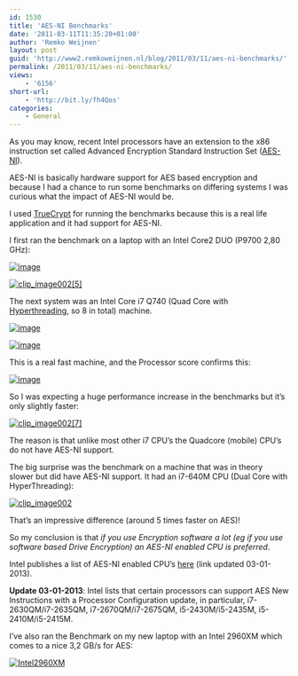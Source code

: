 ```yaml
---
id: 1530
title: 'AES-NI Benchmarks'
date: '2011-03-11T11:35:20+01:00'
author: 'Remko Weijnen'
layout: post
guid: 'http://www2.remkoweijnen.nl/blog/2011/03/11/aes-ni-benchmarks/'
permalink: /2011/03/11/aes-ni-benchmarks/
views:
    - '6156'
short-url:
    - 'http://bit.ly/fh4Qos'
categories:
    - General
---
```


As you may know, recent Intel processors have an extension to the x86 instruction set called Advanced Encryption Standard Instruction Set ([AES-NI](http://en.wikipedia.org/wiki/AES_instruction_set)).

AES-NI is basically hardware support for AES based encryption and because I had a chance to run some benchmarks on differing systems I was curious what the impact of AES-NI would be.

I used [TrueCrypt](http://www.truecrypt.org/) for running the benchmarks because this is a real life application and it had support for AES-NI.

I first ran the benchmark on a laptop with an Intel Core2 DUO (P9700 2,80 GHz):

[![image](http://192.168.40.25:8081/wp-content/uploads/2011/03/image_thumb2.png "image")](http://192.168.40.25:8081/wp-content/uploads/2011/03/image2.png)

[![clip_image002[5]](http://192.168.40.25:8081/wp-content/uploads/2011/03/clip_image0025_thumb.jpg "clip_image002[5]")](http://192.168.40.25:8081/wp-content/uploads/2011/03/clip_image0025.jpg)

The next system was an Intel Core i7 Q740 (Quad Core with [Hyperthreading](http://en.wikipedia.org/wiki/Hyper-threading), so 8 in total) machine.

[![image](http://192.168.40.25:8081/wp-content/uploads/2011/03/image_thumb3.png "image")](http://192.168.40.25:8081/wp-content/uploads/2011/03/image3.png)

[![image](http://192.168.40.25:8081/wp-content/uploads/2011/03/image_thumb4.png "image")](http://192.168.40.25:8081/wp-content/uploads/2011/03/image4.png)

This is a real fast machine, and the Processor score confirms this:

[![image](http://192.168.40.25:8081/wp-content/uploads/2011/03/image_thumb5.png "image")](http://192.168.40.25:8081/wp-content/uploads/2011/03/image5.png)

So I was expecting a huge performance increase in the benchmarks but it’s only slightly faster:

[![clip_image002[7]](http://192.168.40.25:8081/wp-content/uploads/2011/03/clip_image0027_thumb.jpg "clip_image002[7]")](http://192.168.40.25:8081/wp-content/uploads/2011/03/clip_image0027.jpg)

The reason is that unlike most other i7 CPU’s the Quadcore (mobile) CPU’s do not have AES-NI support.

The big surprise was the benchmark on a machine that was in theory slower but did have AES-NI support. It had an i7-640M CPU (Dual Core with HyperThreading):

[![clip_image002](http://192.168.40.25:8081/wp-content/uploads/2011/03/clip_image002_thumb.jpg "clip_image002")](http://192.168.40.25:8081/wp-content/uploads/2011/03/clip_image002.jpg)

That’s an impressive difference (around 5 times faster on AES)!

So my conclusion is that *if you use Encryption software a lot (eg if you use software based Drive Encryption) an AES-NI enabled CPU is preferred*.

Intel publishes a list of AES-NI enabled CPU’s [here](http://ark.intel.com/search/advanced?AESTech=true) (link updated 03-01-2013).

**Update 03-01-2013**: Intel lists that certain processors can support AES New Instructions with a Processor Configuration update, in particular, i7-2630QM/i7-2635QM, i7-2670QM/i7-2675QM, i5-2430M/i5-2435M, i5-2410M/i5-2415M.

I’ve also ran the Benchmark on my new laptop with an Intel 2960XM which comes to a nice 3,2 GB/s for AES:

[![Intel2960XM](http://192.168.40.25:8081/wp-content/uploads/2011/03/Intel2960XM-300x234.png)](http://192.168.40.25:8081/wp-content/uploads/2011/03/Intel2960XM.png)